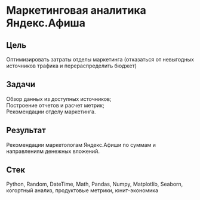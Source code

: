 # Маркетинговая аналитика Яндекс.Афиша
## Цель
Оптимизировать затраты отделы маркетинга (отказаться от невыгодных источников трафика и перераспределить бюджет)
## Задачи
Обзор данных из доступных источников;</br>
Построение отчетов и расчет метрик;</br>
Рекомендации отделу маркетинга.
## Результат
Рекомендации маркетологам Яндекс.Афиши по суммам и направлениям денежных вложений.
## Стек
Python, Random, DateTime, Math, Pandas, Numpy, Matplotlib, Seaborn, когортный анализ, продуктовые метрики, юнит-экономика
